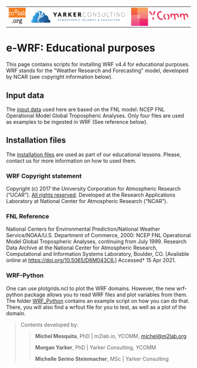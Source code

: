 <table>
   <tr>
      <td> <img src="https://github.com/M2LabOrg/MISC/blob/8d099e146d84b9d011358030888c5b069b1e8c54/Logo_M2Lab.png" align="center" height="50"></td>
      <td><img src="https://github.com/M2LabOrg/MISC/blob/8d099e146d84b9d011358030888c5b069b1e8c54/Yarker-Consulting-Logo-Darker-700x125.png" align="center" height="50"></td>
      <td><img src="https://github.com/M2LabOrg/MISC/blob/8d099e146d84b9d011358030888c5b069b1e8c54/YCOMM_logo-300x89.png" align="center" height="50">
  </td>
  </tr>
</table>


# e-WRF: Educational purposes

This page contains scripts for installing WRF v4.4 for educational purposes. WRF stands for the "Weather Research and Forecasting" model, developed by NCAR (see copyright information below).

## Input data
The [input data](indata/) used here are based on the FNL model: NCEP FNL Operational Model Global Tropospheric Analyses. Only four files are used as examples to be ingested in WRF (See reference below).

## Installation files
The [installation files](installfiles/) are used as part of our educational lessons. Please, contact us for more information on how to used them.

### WRF Copyright statement
Copyright (c) 2017 the University Corporation for Atmospheric Research (“UCAR”). [All rights reserved](https://github.com/NCAR/container-wrf/raw/dd94dd90d01459e483bf032103e7a56761bae025/UCAR-BSD-3-Clause-License.pdf).
Developed at the Research Applications Laboratory at National Center for Atmospheric Research (“NCAR”).

### FNL Reference
National Centers for Environmental Prediction/National Weather Service/NOAA/U.S. Department of Commerce, 2000: NCEP FNL Operational Model Global Tropospheric Analyses, continuing from July 1999. Research Data Archive at the National Center for Atmospheric Research, Computational and Information Systems Laboratory, Boulder, CO. [Available online at https://doi.org/10.5065/D6M043C6.] Accessed† 15 Apr 2021.

### WRF-Python
One can use plotgrids.ncl to plot the WRF domains. However, the new wrf-python package allows you to read WRF files and plot variables from them. The folder [WRF_Python](WRF_Python/) contains an example script on how you can do that. There, you will also find a wrfout file for you to test, as well as a plot of the domain.

> Contents developed by: 
>   > **Michel Mesquita**, PhD | m2lab.io, YCOMM, michel@m2lab.org
>   > 
>   > **Morgan Yarker**, PhD | Yarker Consulting, YCOMM
>   >
>   > **Michelle Serino Steinmacher**, MSc | Yarker Consulting
